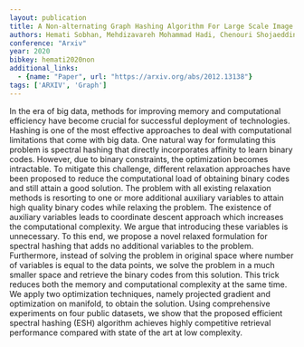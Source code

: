 ```yaml
---
layout: publication
title: A Non-alternating Graph Hashing Algorithm For Large Scale Image Search
authors: Hemati Sobhan, Mehdizavareh Mohammad Hadi, Chenouri Shojaeddin, Tizhoosh Hamid R
conference: "Arxiv"
year: 2020
bibkey: hemati2020non
additional_links:
  - {name: "Paper", url: "https://arxiv.org/abs/2012.13138"}
tags: ['ARXIV', 'Graph']
---
```

In the era of big data, methods for improving memory and computational
efficiency have become crucial for successful deployment of technologies.
Hashing is one of the most effective approaches to deal with computational
limitations that come with big data. One natural way for formulating this
problem is spectral hashing that directly incorporates affinity to learn binary
codes. However, due to binary constraints, the optimization becomes
intractable. To mitigate this challenge, different relaxation approaches have
been proposed to reduce the computational load of obtaining binary codes and
still attain a good solution. The problem with all existing relaxation methods
is resorting to one or more additional auxiliary variables to attain high
quality binary codes while relaxing the problem. The existence of auxiliary
variables leads to coordinate descent approach which increases the
computational complexity. We argue that introducing these variables is
unnecessary. To this end, we propose a novel relaxed formulation for spectral
hashing that adds no additional variables to the problem. Furthermore, instead
of solving the problem in original space where number of variables is equal to
the data points, we solve the problem in a much smaller space and retrieve the
binary codes from this solution. This trick reduces both the memory and
computational complexity at the same time. We apply two optimization
techniques, namely projected gradient and optimization on manifold, to obtain
the solution. Using comprehensive experiments on four public datasets, we show
that the proposed efficient spectral hashing (ESH) algorithm achieves highly
competitive retrieval performance compared with state of the art at low
complexity.
